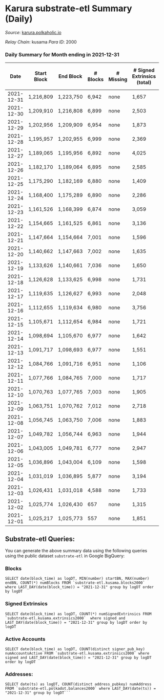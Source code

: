 # Karura substrate-etl Summary (Daily)

_Source_: [karura.polkaholic.io](https://karura.polkaholic.io)

*Relay Chain*: kusama
*Para ID*: 2000



### Daily Summary for Month ending in 2021-12-31


| Date | Start Block | End Block | # Blocks | # Missing | # Signed Extrinsics (total) | # Active Accounts | # Addresses with Balances | # Events | # Transfers | # XCM Transfers In | # XCM Transfers Out |
| ---- | ----------- | --------- | -------- | --------- | --------------------------- | ----------------- | ------------------------- | -------- | ----------- | ------------------ | ------------------- |
| 2021-12-31 | 1,216,809 | 1,223,750 | 6,942 | none  | 1,657 | 256 | 69,235 | 79,502 | 11,322 ($4,614,350) | 86 ($387,264) | 118 ($2,617,294) |
| 2021-12-30 | 1,209,910 | 1,216,808 | 6,899 | none  | 2,503 | 288 | 69,220 | 84,008 | 11,575 ($2,122,989) | 103 ($311,289) | 109 ($216,778) |
| 2021-12-29 | 1,202,956 | 1,209,909 | 6,954 | none  | 1,873 | 290 | 69,204 | 81,040 | 11,673 ($3,755,820) | 96 ($265,776) | 112 ($529,633) |
| 2021-12-28 | 1,195,957 | 1,202,955 | 6,999 | none  | 2,369 | 328 | 69,183 | 86,315 | 12,490 ($4,085,046) | 224 ($849,465) | 232 ($688,406) |
| 2021-12-27 | 1,189,065 | 1,195,956 | 6,892 | none  | 4,025 | 546 | 69,134 | 98,223 | 14,760 ($6,282,453) | 143 ($347,452) | 203 ($652,696) |
| 2021-12-26 | 1,182,170 | 1,189,064 | 6,895 | none  | 2,585 | 385 | 68,978 | 86,472 | 12,606 ($3,173,780) | 94 ($185,159) | 99 ($391,929) |
| 2021-12-25 | 1,175,290 | 1,182,169 | 6,880 | none  | 1,409 | 268 | 68,878 | 76,693 | 10,928 ($1,082,761) | 35 ($44,456.94) | 83 ($161,113) |
| 2021-12-24 | 1,168,400 | 1,175,289 | 6,890 | none  | 2,286 | 386 | 68,861 | 83,840 | 12,254 ($1,769,141) | 111 ($232,264) | 115 ($295,940) |
| 2021-12-23 | 1,161,526 | 1,168,399 | 6,874 | none  | 3,059 | 515 | 68,822 | 90,670 | 13,517 ($3,981,477) | 179 ($302,567) | 160 ($386,811) |
| 2021-12-22 | 1,154,665 | 1,161,525 | 6,861 | none  | 3,136 | 499 | 68,732 | 92,162 | 14,000 ($4,959,860) | 185 ($409,010) | 116 ($208,297) |
| 2021-12-21 | 1,147,664 | 1,154,664 | 7,001 | none  | 1,596 | 221 | 68,614 | 79,731 | 11,464 ($2,936,520) | 79 ($834,649) | 89 ($163,634) |
| 2021-12-20 | 1,140,662 | 1,147,663 | 7,002 | none  | 1,635 | 279 | 68,603 | 79,817 | 11,385 ($3,928,012) | 72 ($386,186) | 69 ($744,287) |
| 2021-12-19 | 1,133,626 | 1,140,661 | 7,036 | none  | 1,650 | 249 | 68,591 | 79,795 | 11,196 ($1,372,061) | 63 ($121,531) | 89 ($114,705) |
| 2021-12-18 | 1,126,628 | 1,133,625 | 6,998 | none  | 1,731 | 295 | 68,574 | 80,907 | 11,501 ($2,196,722) | 100 ($301,932) | 123 ($507,157) |
| 2021-12-17 | 1,119,635 | 1,126,627 | 6,993 | none  | 2,048 | 348 | 68,548 | 83,255 | 11,976 ($3,890,988) | 72 ($457,151) | 155 ($661,908) |
| 2021-12-16 | 1,112,655 | 1,119,634 | 6,980 | none  | 3,756 | 505 | 68,530 | 94,263 | 13,518 ($48,347,930) | 173 ($627,519) | 213 ($692,160) |
| 2021-12-15 | 1,105,671 | 1,112,654 | 6,984 | none  | 1,721 | 260 | 68,501 | 67,793 | 8,771 ($4,584,408) | 121 ($447,583) | 118 ($332,781) |
| 2021-12-14 | 1,098,694 | 1,105,670 | 6,977 | none  | 1,642 | 248 | 68,470 | 66,627 | 8,597 ($4,468,993) | 70 ($121,041) | 97 ($535,965) |
| 2021-12-13 | 1,091,717 | 1,098,693 | 6,977 | none  | 1,551 | 270 | 68,451 | 66,255 | 8,420 ($2,510,589) | 76 ($202,852) | 96 ($233,559) |
| 2021-12-12 | 1,084,766 | 1,091,716 | 6,951 | none  | 1,106 | 238 | 68,436 | 63,066 | 7,985 ($2,058,961) | 74 ($236,236) | 48 ($165,842) |
| 2021-12-11 | 1,077,766 | 1,084,765 | 7,000 | none  | 1,717 | 235 | 68,422 | 68,602 | 9,077 ($6,366,516) | 129 ($589,092) | 163 ($583,136) |
| 2021-12-10 | 1,070,763 | 1,077,765 | 7,003 | none  | 1,905 | 304 | 68,404 | 69,410 | 9,252 ($3,834,337) | 70 ($718,377) | 164 ($604,826) |
| 2021-12-09 | 1,063,751 | 1,070,762 | 7,012 | none  | 2,718 | 341 | 68,417 | 76,070 | 10,789 ($2,888,483) | 155 ($806,082) | 97 ($336,008) |
| 2021-12-08 | 1,056,745 | 1,063,750 | 7,006 | none  | 1,883 | 277 | 68,374 | 69,504 | 9,362 ($3,797,740) | 85 ($312,817) | 128 ($552,087) |
| 2021-12-07 | 1,049,782 | 1,056,744 | 6,963 | none  | 1,944 | 274 | 68,355 | 69,767 | 9,304 ($3,897,714) | 116 ($714,043) | 138 ($849,628) |
| 2021-12-06 | 1,043,005 | 1,049,781 | 6,777 | none  | 2,947 | 358 | 68,341 | 76,431 | 10,696 ($8,950,176) | 202 ($898,034) | 180 ($2,437,300) |
| 2021-12-05 | 1,036,896 | 1,043,004 | 6,109 | none  | 1,598 | 274 | 68,304 | 60,171 | 7,873 ($5,278,402) | 75 ($545,851) | 113 ($393,652) |
| 2021-12-04 | 1,031,019 | 1,036,895 | 5,877 | none  | 3,194 | 407 | 68,288 | 71,616 | 10,259 ($12,706,538) | 238 ($1,321,432) | 184 ($1,132,450) |
| 2021-12-03 | 1,026,431 | 1,031,018 | 4,588 | none  | 1,733 | 383 | 68,270 | 49,050 | 6,415 ($12,734,854) | 91 ($816,465) | 147 ($4,162,992) |
| 2021-12-02 | 1,025,774 | 1,026,430 | 657 | none  | 1,315 | 287 | 68,311 | 14,113 | 1,914 ($3,479,444) | 80 ($159,305) | 90 ($1,542,762) |
| 2021-12-01 | 1,025,217 | 1,025,773 | 557 | none  | 1,851 | 397 | 68,287 | 17,022 | 2,318 ($21,258,793) | 114 ($1,795,195) | 141 ($1,233,361) |

## Substrate-etl Queries:
You can generate the above summary data using the following queries using the public dataset `substrate-etl` in Google BigQuery:


### Blocks
```
SELECT date(block_time) as logDT, MIN(number) startBN, MAX(number) endBN, COUNT(*) numBlocks FROM `substrate-etl.kusama.blocks2000`  where LAST_DAY(date(block_time)) = "2021-12-31" group by logDT order by logDT
```


### Signed Extrinsics
```
SELECT date(block_time) as logDT, COUNT(*) numSignedExtrinsics FROM `substrate-etl.kusama.extrinsics2000`  where signed and LAST_DAY(date(block_time)) = "2021-12-31" group by logDT order by logDT
```


### Active Accounts
```
SELECT date(block_time) as logDT, COUNT(distinct signer_pub_key) numAccountsActive FROM `substrate-etl.kusama.extrinsics2000` where signed and LAST_DAY(date(block_time)) = "2021-12-31" group by logDT order by logDT
```


### Addresses:
```
SELECT date(ts) as logDT, COUNT(distinct address_pubkey) numAddress FROM `substrate-etl.polkadot.balances2000` where LAST_DAY(date(ts)) = "2021-12-31" group by logDT```

